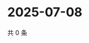 # 2025-07-08

共 0 条

<!-- BEGIN ZHIHUQUESTIONS -->
<!-- 最后更新时间 Tue Jul 08 2025 21:28:35 GMT+0800 (China Standard Time) -->

<!-- END ZHIHUQUESTIONS -->
